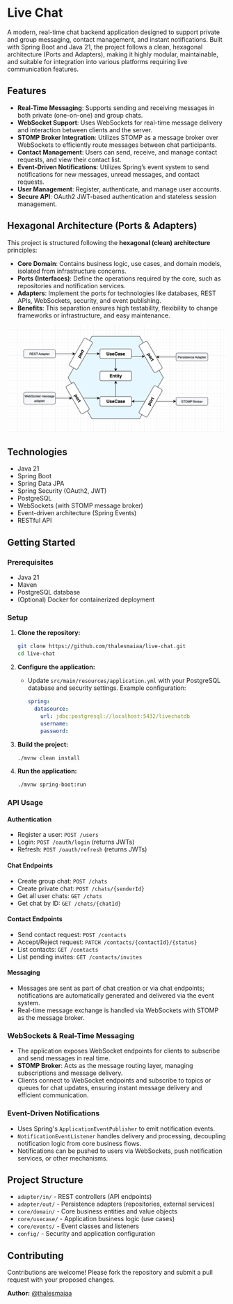 # Live Chat

A modern, real-time chat backend application designed to support private and group messaging, contact management, and
instant notifications. Built with Spring Boot and Java 21, the project follows a clean, hexagonal architecture (Ports
and Adapters), making it highly modular, maintainable, and suitable for integration into various platforms requiring
live communication features.

## Features

- **Real-Time Messaging**: Supports sending and receiving messages in both private (one-on-one) and group chats.
- **WebSocket Support**: Uses WebSockets for real-time message delivery and interaction between clients and the server.
- **STOMP Broker Integration**: Utilizes STOMP as a message broker over WebSockets to efficiently route messages between chat participants.
- **Contact Management**: Users can send, receive, and manage contact requests, and view their contact list.
- **Event-Driven Notifications**: Utilizes Spring’s event system to send notifications for new messages, unread
  messages, and contact requests.
- **User Management**: Register, authenticate, and manage user accounts.
- **Secure API**: OAuth2 JWT-based authentication and stateless session management.

## Hexagonal Architecture (Ports & Adapters)

This project is structured following the **hexagonal (clean) architecture** principles:

- **Core Domain**: Contains business logic, use cases, and domain models, isolated from infrastructure concerns.
- **Ports (Interfaces)**: Define the operations required by the core, such as repositories and notification services.
- **Adapters**: Implement the ports for technologies like databases, REST APIs, WebSockets, security, and event
  publishing.
- **Benefits**: This separation ensures high testability, flexibility to change frameworks or infrastructure, and easy
  maintenance.

<img src="./architecture.png">

## Technologies

- Java 21
- Spring Boot
- Spring Data JPA
- Spring Security (OAuth2, JWT)
- PostgreSQL
- WebSockets (with STOMP message broker)
- Event-driven architecture (Spring Events)
- RESTful API

## Getting Started

### Prerequisites

- Java 21
- Maven
- PostgreSQL database
- (Optional) Docker for containerized deployment

### Setup

1. **Clone the repository:**

   ```bash
   git clone https://github.com/thalesmaiaa/live-chat.git
   cd live-chat
   ```

2. **Configure the application:**

   - Update `src/main/resources/application.yml` with your PostgreSQL database and security settings. Example
     configuration:
     ```yaml
     spring:
       datasource:
         url: jdbc:postgresql://localhost:5432/livechatdb
         username:
         password:
     ```

3. **Build the project:**

   ```bash
   ./mvnw clean install
   ```

4. **Run the application:**
   ```bash
   ./mvnw spring-boot:run
   ```

### API Usage

#### Authentication

- Register a user: `POST /users`
- Login: `POST /oauth/login` (returns JWTs)
- Refresh: `POST /oauth/refresh` (returns JWTs)

#### Chat Endpoints

- Create group chat: `POST /chats`
- Create private chat: `POST /chats/{senderId}`
- Get all user chats: `GET /chats`
- Get chat by ID: `GET /chats/{chatId}`

#### Contact Endpoints

- Send contact request: `POST /contacts`
- Accept/Reject request: `PATCH /contacts/{contactId}/{status}`
- List contacts: `GET /contacts`
- List pending invites: `GET /contacts/invites`

#### Messaging

- Messages are sent as part of chat creation or via chat endpoints; notifications are automatically generated and
  delivered via the event system.
- Real-time message exchange is handled via WebSockets with STOMP as the message broker.

### WebSockets & Real-Time Messaging

- The application exposes WebSocket endpoints for clients to subscribe and send messages in real time.
- **STOMP Broker**: Acts as the message routing layer, managing subscriptions and message delivery.
- Clients connect to WebSocket endpoints and subscribe to topics or queues for chat updates, ensuring instant message
  delivery and efficient communication.

### Event-Driven Notifications

- Uses Spring's `ApplicationEventPublisher` to emit notification events.
- `NotificationEventListener` handles delivery and processing, decoupling notification logic from core business flows.
- Notifications can be pushed to users via WebSockets, push notification services, or other mechanisms.

## Project Structure

- `adapter/in/` - REST controllers (API endpoints)
- `adapter/out/` - Persistence adapters (repositories, external services)
- `core/domain/` - Core business entities and value objects
- `core/usecase/` - Application business logic (use cases)
- `core/events/` - Event classes and listeners
- `config/` - Security and application configuration

## Contributing

Contributions are welcome! Please fork the repository and submit a pull request with your proposed changes.

**Author:** [@thalesmaiaa](https://github.com/thalesmaiaa)
